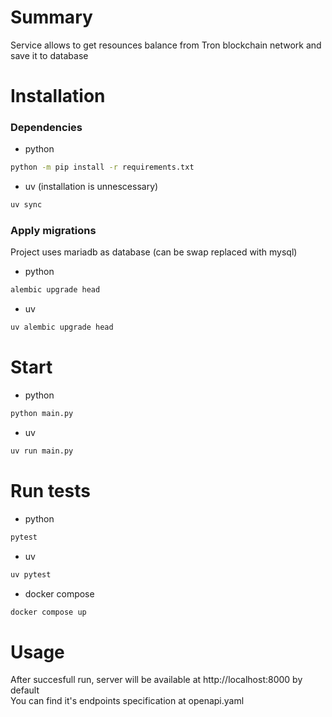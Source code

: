 
# Summary
Service allows to get resounces balance from Tron blockchain network and save it to database

# Installation
### Dependencies
- python  
```sh
python -m pip install -r requirements.txt
```

- uv (installation is unnescessary)  
```sh
uv sync
```

### Apply migrations
Project uses mariadb as database (can be swap replaced with mysql)
- python
```sh
alembic upgrade head
```
- uv 
```sh
uv alembic upgrade head
```

# Start
- python
```sh
python main.py
```
- uv
```sh
uv run main.py
```

# Run tests
- python
```sh
pytest
```
- uv
```sh
uv pytest
```

- docker compose
```sh
docker compose up
```

# Usage
After succesfull run, server will be available at http://localhost:8000 by default  
You can find it's endpoints specification at openapi.yaml
